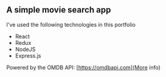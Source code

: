 ## A simple movie search app 

I've used the following technologies in this portfolio
- React
- Redux
- NodeJS
- Express.js

Powered by the OMDB API: [https://omdbapi.com](More info)
